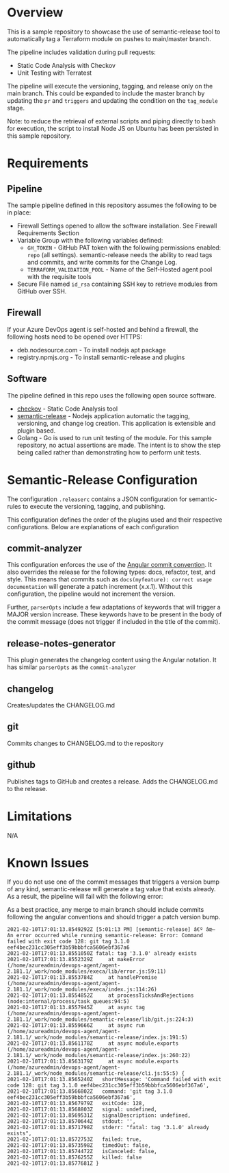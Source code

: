 # Overview
This is a sample repository to showcase the use of semantic-release tool to automatically tag a
Terraform module on pushes to main/master branch. 

The pipeline includes validation during pull requests:
* Static Code Analysis with Checkov
* Unit Testing with Terratest

The pipeline will execute the versioning, tagging, and release only on the main branch. This could
be expanded to include the master branch by updating the `pr` and `triggers` and updating the condition on the `tag_module` stage.

Note: to reduce the retrieval of external scripts and piping directly to bash for execution, the script to install Node JS on Ubuntu has been persisted in this sample repository.

# Requirements
## Pipeline
The sample pipeline defined in this repository assumes the following to be in place:
* Firewall Settings opened to allow the software installation. See Firewall Requirements Section
* Variable Group with the following variables defined:
  * `GH_TOKEN` - GitHub PAT token with the following permissions enabled: `repo` (all settings).
    semantic-release needs the ability to read tags and commits, and write commits for the Change
    Log.
  * `TERRAFORM_VALIDATION_POOL` - Name of the Self-Hosted agent pool with the requisite tools
* Secure File named `id_rsa` containing SSH key to retrieve modules from GitHub over SSH.

## Firewall
If your Azure DevOps agent is self-hosted and behind a firewall, the following hosts need to be opened over HTTPS:
* deb.nodesource.com - To install nodejs apt package
* registry.npmjs.org - To install semantic-release and plugins

## Software
The pipeline defined in this repo uses the following open source software.
* [checkov](https://www.checkov.io/) - Static Code Analysis tool
* [semantic-release](https://semantic-release.gitbook.io/semantic-release/) - Nodejs application
  automatic the tagging, versioning, and change log creation. This application is extensible and
  plugin based.
* Golang - Go is used to run unit testing of the module. For this sample repository, no actual
  assertions are made. The intent is to show the step being called rather than demonstrating how to
  perform unit tests.

# Semantic-Release Configuration
The configuration `.releaserc` contains a JSON configuration for semantic-rules to execute the versioning, tagging, and publishing.

This configuration defines the order of the plugins used and their respective configurations. Below are explanations of each configuration
## commit-analyzer
This configuration enforces the use of the [Angular commit convention](https://github.com/angular/angular.js/blob/master/DEVELOPERS.md#-git-commit-guidelines). It also overrides the release for the following types: docs, refactor, test, and style. This means that commits such as `docs(myfeature): correct usage documentation` will generate a patch increment (x.x.1). Without this configuration, the pipeline would not increment the version. 

Further, `parserOpts` include a few adaptations of keywords that will trigger a MAJOR version
increase. These keywords have to be present in the body of the commit message (does not trigger if
included in the title of the commit).

## release-notes-generator
This plugin generates the changelog content using the Angular notation. It has similar `parserOpts` as the `commit-analyzer`

## changelog
Creates/updates the CHANGELOG.md

## git
Commits changes to CHANGELOG.md to the repository

## github
Publishes tags to GitHub and creates a release. Adds the CHANGELOG.md to the release.

# Limitations
N/A

# Known Issues

If you do not use one of the commit messages that triggers a version bump of any kind,
semantic-release will generate a tag value that exists already. As a result, the pipeline will fail
with the following error:

As a best practice, any merge to main branch should include commits following the angular
conventions and should trigger a patch version bump.
```
2021-02-10T17:01:13.8549292Z [5:01:13 PM] [semantic-release] â€º âœ–  An error occurred while running semantic-release: Error: Command failed with exit code 128: git tag 3.1.0 eef4bec231cc305eff3b59bbbfca5606ebf367a6
2021-02-10T17:01:13.8551050Z fatal: tag '3.1.0' already exists
2021-02-10T17:01:13.8552329Z     at makeError (/home/azureadmin/devops-agent/agent-2.181.1/_work/node_modules/execa/lib/error.js:59:11)
2021-02-10T17:01:13.8553784Z     at handlePromise (/home/azureadmin/devops-agent/agent-2.181.1/_work/node_modules/execa/index.js:114:26)
2021-02-10T17:01:13.8554852Z     at processTicksAndRejections (node:internal/process/task_queues:94:5)
2021-02-10T17:01:13.8557945Z     at async tag (/home/azureadmin/devops-agent/agent-2.181.1/_work/node_modules/semantic-release/lib/git.js:224:3)
2021-02-10T17:01:13.8559666Z     at async run (/home/azureadmin/devops-agent/agent-2.181.1/_work/node_modules/semantic-release/index.js:191:5)
2021-02-10T17:01:13.8561178Z     at async module.exports (/home/azureadmin/devops-agent/agent-2.181.1/_work/node_modules/semantic-release/index.js:260:22)
2021-02-10T17:01:13.8563179Z     at async module.exports (/home/azureadmin/devops-agent/agent-2.181.1/_work/node_modules/semantic-release/cli.js:55:5) {
2021-02-10T17:01:13.8565240Z   shortMessage: 'Command failed with exit code 128: git tag 3.1.0 eef4bec231cc305eff3b59bbbfca5606ebf367a6',
2021-02-10T17:01:13.8566802Z   command: 'git tag 3.1.0 eef4bec231cc305eff3b59bbbfca5606ebf367a6',
2021-02-10T17:01:13.8567979Z   exitCode: 128,
2021-02-10T17:01:13.8568803Z   signal: undefined,
2021-02-10T17:01:13.8569531Z   signalDescription: undefined,
2021-02-10T17:01:13.8570644Z   stdout: '',
2021-02-10T17:01:13.8571798Z   stderr: "fatal: tag '3.1.0' already exists",
2021-02-10T17:01:13.8572753Z   failed: true,
2021-02-10T17:01:13.8573598Z   timedOut: false,
2021-02-10T17:01:13.8574472Z   isCanceled: false,
2021-02-10T17:01:13.8576255Z   killed: false
2021-02-10T17:01:13.8577681Z }
```
